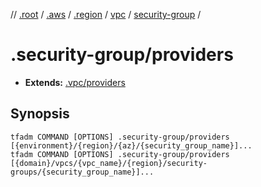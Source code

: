 // [.root] / [.aws] / [.region] / [vpc] / [security-group] /

# .security-group/providers

- **Extends:** [.vpc/providers](../.vpc/providers.md)

## Synopsis

```
tfadm COMMAND [OPTIONS] .security-group/providers [{environment}/{region}/{az}/{security_group_name}]...
tfadm COMMAND [OPTIONS] .security-group/providers [{domain}/vpcs/{vpc_name}/{region}/security-groups/{security_group_name}]...
```

[.aws]: ../README.md
[.region]: ../.region.md
[.root]: ../../../../.tfadm/resources/README.md
[security-group]: ../security-group.md
[vpc]: ../vpc.md
